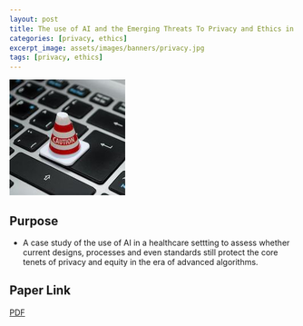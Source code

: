 ```yaml
---
layout: post
title: The use of AI and the Emerging Threats To Privacy and Ethics in the Healthcare Landscape
categories: [privacy, ethics]
excerpt_image: assets/images/banners/privacy.jpg
tags: [privacy, ethics]
---
```

![privacy](/assets/images/banners/privacy.jpg)



## Purpose
- A case study of the use of AI in a healthcare settting to assess whether current designs, processes and even
standards still protect the core tenets of privacy and equity in the era of advanced algorithms.

## Paper Link
<a href="username.github.io/folder/test.pdf" target="_blank">PDF</a>




